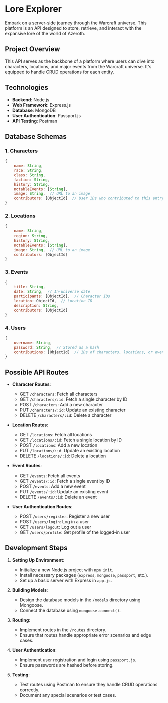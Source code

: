 # Lore Explorer

Embark on a server-side journey through the Warcraft universe. This platform is an API designed to store, retrieve, and interact with the expansive lore of the world of Azeroth.

## Project Overview

This API serves as the backbone of a platform where users can dive into characters, locations, and major events from the Warcraft universe. It's equipped to handle CRUD operations for each entity.

## Technologies

- **Backend**: Node.js
- **Web Framework**: Express.js
- **Database**: MongoDB
- **User Authentication**: Passport.js
- **API Testing**: Postman

## Database Schemas

### 1. Characters

```javascript
{
    name: String,
    race: String,
    class: String,
    faction: String,
    history: String,
    notableEvents: [String],
    image: String,  // URL to an image
    contributors: [ObjectId]  // User IDs who contributed to this entry
}
```

### 2. Locations

```javascript
{
    name: String,
    region: String,
    history: String,
    notableEvents: [String],
    image: String,  // URL to an image
    contributors: [ObjectId]
}
```

### 3. Events

```javascript
{
    title: String,
    date: String,  // In-universe date
    participants: [ObjectId],  // Character IDs
    location: ObjectId,  // Location ID
    description: String,
    contributors: [ObjectId]
}
```

### 4. Users

```javascript
{
    username: String,
    password: String,  // Stored as a hash
    contributions: [ObjectId]  // IDs of characters, locations, or events they've added/edited
}
```

## Possible API Routes

- **Character Routes**:
    - GET `/characters`: Fetch all characters
    - GET `/characters/:id`: Fetch a single character by ID
    - POST `/characters`: Add a new character
    - PUT `/characters/:id`: Update an existing character
    - DELETE `/characters/:id`: Delete a character

- **Location Routes**:
    - GET `/locations`: Fetch all locations
    - GET `/locations/:id`: Fetch a single location by ID
    - POST `/locations`: Add a new location
    - PUT `/locations/:id`: Update an existing location
    - DELETE `/locations/:id`: Delete a location

- **Event Routes**:
    - GET `/events`: Fetch all events
    - GET `/events/:id`: Fetch a single event by ID
    - POST `/events`: Add a new event
    - PUT `/events/:id`: Update an existing event
    - DELETE `/events/:id`: Delete an event

- **User Authentication Routes**:
    - POST `/users/register`: Register a new user
    - POST `/users/login`: Log in a user
    - GET `/users/logout`: Log out a user
    - GET `/users/profile`: Get profile of the logged-in user

## Development Steps

1. **Setting Up Environment**:
    - Initialize a new Node.js project with `npm init`.
    - Install necessary packages (`express`, `mongoose`, `passport`, etc.).
    - Set up a basic server with Express in `app.js`.
  
2. **Building Models**:
    - Design the database models in the `/models` directory using Mongoose.
    - Connect the database using `mongoose.connect()`.
  
3. **Routing**:
    - Implement routes in the `/routes` directory.
    - Ensure that routes handle appropriate error scenarios and edge cases.
  
4. **User Authentication**:
    - Implement user registration and login using `passport.js`.
    - Ensure passwords are hashed before storing.

5. **Testing**:
    - Test routes using Postman to ensure they handle CRUD operations correctly.
    - Document any special scenarios or test cases.
